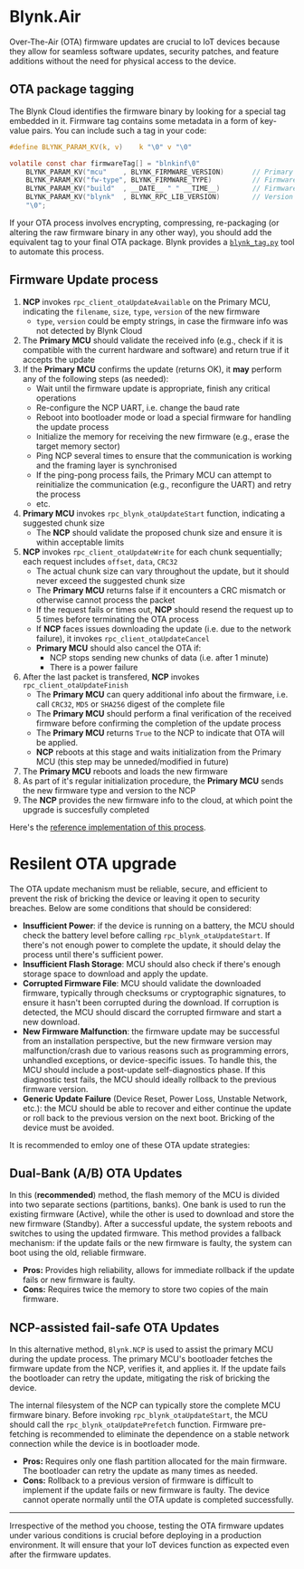 # Blynk.Air

Over-The-Air (OTA) firmware updates are crucial to IoT devices because they allow for seamless software updates, security patches, and feature additions without the need for physical access to the device.

## OTA package tagging

The Blynk Cloud identifies the firmware binary by looking for a special tag embedded in it. Firmware tag contains some metadata in a form of key-value pairs. You can include such a tag in your code:

```c
#define BLYNK_PARAM_KV(k, v)    k "\0" v "\0"

volatile const char firmwareTag[] = "blnkinf\0"
    BLYNK_PARAM_KV("mcu"    , BLYNK_FIRMWARE_VERSION)       // Primary MCU: firmware version
    BLYNK_PARAM_KV("fw-type", BLYNK_FIRMWARE_TYPE)          // Firmware type (usually same as Template ID)
    BLYNK_PARAM_KV("build"  , __DATE__ " " __TIME__)        // Firmware build date and time
    BLYNK_PARAM_KV("blynk"  , BLYNK_RPC_LIB_VERSION)        // Version of the NCP driver library
    "\0";
```

If your OTA process involves encrypting, compressing, re-packaging (or altering the raw firmware binary in any other way), you should add the equivalent tag to your final OTA package. Blynk provides a [`blynk_tag.py`](https://github.com/blynkkk/BlynkNcpExample/blob/main/tools/blynk_tag.py) tool to automate this process.

## Firmware Update process

1. **NCP** invokes `rpc_client_otaUpdateAvailable` on the Primary MCU, indicating the `filename`, `size`, `type`, `version` of the new firmware
   - `type`, `version` could be empty strings, in case the firmware info was not detected by Blynk Cloud
2. The **Primary MCU** should validate the received info (e.g., check if it is compatible with the current hardware and software) and return true if it accepts the update
3. If the **Primary MCU** confirms the update (returns OK), it **may** perform any of the following steps (as needed):
   - Wait until the firmware update is appropriate, finish any critical operations
   - Re-configure the NCP UART, i.e. change the baud rate
   - Reboot into bootloader mode or load a special firmware for handling the update process
   - Initialize the memory for receiving the new firmware (e.g., erase the target memory sector)
   - Ping NCP several times to ensure that the communication is working and the framing layer is synchronised
   - If the ping-pong process fails, the Primary MCU can attempt to reinitialize the communication (e.g., reconfigure the UART) and retry the process
   - etc.
4. **Primary MCU** invokes `rpc_blynk_otaUpdateStart` function, indicating a suggested chunk size
   - The **NCP** should validate the proposed chunk size and ensure it is within acceptable limits
5. **NCP** invokes `rpc_client_otaUpdateWrite` for each chunk sequentially; each request includes `offset`, `data`, `CRC32`
   - The actual chunk size can vary throughout the update, but it should never exceed the suggested chunk size
   - The **Primary MCU** returns false if it encounters a CRC mismatch or otherwise cannot process the packet
   - If the request fails or times out, **NCP** should resend the request up to 5 times before terminating the OTA process
   - If **NCP** faces issues downloading the update (i.e. due to the network failure), it invokes `rpc_client_otaUpdateCancel`
   - **Primary MCU** should also cancel the OTA if:
     - NCP stops sending new chunks of data (i.e. after 1 minute)
     - There is a power failure
6. After the last packet is transfered, **NCP** invokes `rpc_client_otaUpdateFinish`
   - The **Primary MCU** can query additional info about the firmware, i.e. call `CRC32`, `MD5` or `SHA256` digest of the complete file
   - The **Primary MCU** should perform a final verification of the received firmware before confirming the completion of the update process
   - The **Primary MCU** returns `True` to the NCP to indicate that OTA will be applied.
   - **NCP** reboots at this stage and waits initialization from the Primary MCU (this step may be unneded/modified in future)
7. The **Primary MCU** reboots and loads the new firmware
8. As part of it's regular initialization procedure, the **Primary MCU** sends the new firmware type and version to the NCP
9. The **NCP** provides the new firmware info to the cloud, at which point the upgrade is succesfully completed

Here's the [reference implementation of this process](https://github.com/blynkkk/blynk-library/blob/master/src/utility/BlynkNcpOtaImpl.h).

# Resilent OTA upgrade

The OTA update mechanism must be reliable, secure, and efficient to prevent the risk of bricking the device or leaving it open to security breaches. Below are some conditions that should be considered:

- **Insufficient Power**: if the device is running on a battery, the MCU should check the battery level before calling `rpc_blynk_otaUpdateStart`. If there's not enough power to complete the update, it should delay the process until there's sufficient power.
- **Insufficient Flash Storage**: MCU should also check if there's enough storage space to download and apply the update.
- **Corrupted Firmware File**: MCU should validate the downloaded firmware, typically through checksums or cryptographic signatures, to ensure it hasn't been corrupted during the download. If corruption is detected, the MCU should discard the corrupted firmware and start a new download.
- **New Firmware Malfunction**: the firmware update may be successful from an installation perspective, but the new firmware version may malfunction/crash due to various reasons such as programming errors, unhandled exceptions, or device-specific issues. To handle this, the MCU should include a post-update self-diagnostics phase. If this diagnostic test fails, the MCU should ideally rollback to the previous firmware version.
- **Generic Update Failure** (Device Reset, Power Loss, Unstable Network, etc.): the MCU should be able to recover and either continue the update or roll back to the previous version on the next boot. Bricking of the device must be avoided.

It is recommended to emloy one of these OTA update strategies:

## Dual-Bank (A/B) OTA Updates

In this (**recommended**) method, the flash memory of the MCU is divided into two separate sections (partitions, banks). One bank is used to run the existing firmware (Active), while the other is used to download and store the new firmware (Standby). After a successful update, the system reboots and switches to using the updated firmware. This method provides a fallback mechanism: if the update fails or the new firmware is faulty, the system can boot using the old, reliable firmware.

- **Pros:** Provides high reliability, allows for immediate rollback if the update fails or new firmware is faulty.
- **Cons:** Requires twice the memory to store two copies of the main firmware.

## NCP-assisted fail-safe OTA Updates

In this alternative method, `Blynk.NCP` is used to assist the primary MCU during the update process. The primary MCU's bootloader fetches the firmware update from the NCP, verifies it, and applies it. If the update fails the bootloader can retry the update, mitigating the risk of bricking the device.

The internal filesystem of the NCP can typically store the complete MCU firmware binary. Before invoking `rpc_blynk_otaUpdateStart`, the MCU should call the `rpc_blynk_otaUpdatePrefetch` function. Firmware pre-fetching is recommended to eliminate the dependence on a stable network connection while the device is in bootloader mode.

- **Pros:** Requires only one flash partition allocated for the main firmware. The bootloader can retry the update as many times as needed.
- **Cons:** Rollback to a previous version of firmware is difficult to implement if the update fails or new firmware is faulty. The device cannot operate normally until the OTA update is completed successfully.

---

Irrespective of the method you choose, testing the OTA firmware updates under various conditions is crucial before deploying in a production environment. It will ensure that your IoT devices function as expected even after the firmware updates.

